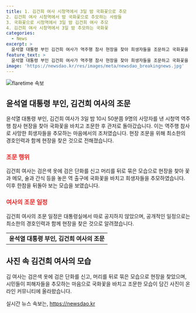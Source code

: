 ```yaml
---
title: 1. 김건희 여사 시청역에서 3일 밤 국화꽃으로 추모
2. 김건희 여사 시청역에서 밤 국화꽃으로 추모하는 사람들
3. 국화꽃으로 시청역에서 3일 밤 김건희 여사 추모
4. 김건희 여사 시청역에서 3일 밤 추모하는 국화꽃
categories:
  - News
excerpt: >
  윤석열 대통령 부인 김건희 여사가 역주행 참사 현장을 찾아 희생자들을 조문하고 국화꽃을 헌 남 후 관저로 돌아갔다. 9명의 사망자를 냔 시청역 7번출구에서 하얀 국화꽃을 들고 조문하는 김 여사의 모습이 온라인 커뮤니티에 올라와 화제가 되고 있다. 검은 옷에 검은 단화를 신고 머리를 뒤로 묶은 김 여사는 시민들의 추모 마음을 담아 국화꽃과 메모, 술과 간식을 놓고 조문한 후 한참을 뒤돌아 보는 모습이었다.
feature_text: >
  윤석열 대통령 부인 김건희 여사가 역주행 참사 현장을 찾아 희생자들을 조문하고 국화꽃을 헌 남 후 관저로 돌아갔다. 9명의 사망자를 냔 시청역 7번출구에서 하얀 국화꽃을 들고 조문하는 김 여사의 모습이 온라인 커뮤니티에 올라와 화제가 되고 있다. 검은 옷에 검은 단화를 신고 머리를 뒤로 묶은 김 여사는 시민들의 추모 마음을 담아 국화꽃과 메모, 술과 간식을 놓고 조문한 후 한참을 뒤돌아 보는 모습이었다.
image: 'https://newsdao.kr/res/images/meta/newsdao_breakingnews.jpg'
---
```


<p><img src="https://newsdao.kr/res/images/meta/newsdao_breakingnews.jpg" alt="flaretime 속보" /></p>

<h2 data-ke-size="size26">윤석열 대통령 부인, 김건희 여사의 조문</h2>

<p data-ke-size="size16">윤석열 대통령 부인, 김건희 여사가 3일 밤 10시 50분쯤 9명의 사망자를 낸 시청역 역주행 참사 현장을 찾아 국화꽃을 바치고 조문한 후 관저로 돌아갔습니다. 이는 역주행 참사로 사망한 희생자들을 추모하는 마음에서의 조처였습니다. 현장 조문을 위해 최소한의 경호인력과 함께 현장을 찾은 것으로 전해졌습니다.</p>

<h3><b><span style="color: #ee2323;">조문 행위</span></b></h3>

<p data-ke-size="size16">김건희 여사는 검은색 옷에 검은 단화를 신고 머리를 뒤로 묶은 모습으로 현장을 찾아 꽃과 메모, 술과 간식 등을 놓은 역 출구에 국화꽃을 바치고 희생자들을 추모하였습니다. 이후 한참을 뒤돌아 보는 모습을 보였습니다.</p>

<h3><b><span style="color: #ee2323;">여사의 조문 일정</span></b></h3>

<p data-ke-size="size16">김건희 여사의 조문 일정은 대통령실에서 따로 공지하지 않았으며, 공개적인 일정으로는 최소한의 경호인력과 함께 현장을 찾은 것으로 알려졌습니다.</p>

<table>
    <tbody>
        <tr>
            <td style="text-align: center; height: 17px;"><b>윤석열 대통령 부인, 김건희 여사의 조문</b></td>
        </tr>
    </tbody>
</table>

<p data-ke-size="size16"></p>

<h2 data-ke-size="size26">사진 속 김건희 여사의 모습</h2>

<p data-ke-size="size16">김 여사는 검은색 옷에 검은 단화를 신고, 머리를 뒤로 묶은 모습으로 현장을 찾았으며, 시민들이 피해자들을 추모하는 마음으로 국화꽃을 바치고 조문한 모습이 담긴 사진이 온라인 커뮤니티에 올라왔습니다.</p>
실시간 뉴스 속보는, <a href="https://newsdao.kr" rel="dofollow">https://newsdao.kr</a>


